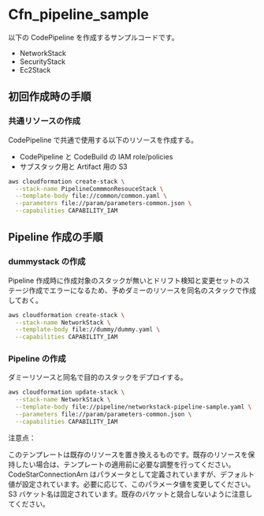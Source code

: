 # Cfn_pipeline_sample

以下の CodePipeline を作成するサンプルコードです。

- NetworkStack
- SecurityStack
- Ec2Stack

## 初回作成時の手順

### 共通リソースの作成

CodePipeline で共通で使用する以下のリソースを作成する。

- CodePipeline と CodeBuild の IAM role/policies
- サブスタック用と Artifact 用の S3

```bash
aws cloudformation create-stack \
  --stack-name PipelineCommmonResouceStack \
  --template-body file://common/common.yaml \
  --parameters file://param/parameters-common.json \
  --capabilities CAPABILITY_IAM
```

## Pipeline 作成の手順

### dummystack の作成

Pipeline 作成時に作成対象のスタックが無いとドリフト検知と変更セットのステージ作成でエラーになるため、予めダミーのリソースを同名のスタックで作成しておく。

```bash
aws cloudformation create-stack \
  --stack-name NetworkStack \
  --template-body file://dummy/dummy.yaml \
  --capabilities CAPABILITY_IAM
```

### Pipeline の作成

ダミーリソースと同名で目的のスタックをデプロイする。

```bash
aws cloudformation update-stack \
  --stack-name NetworkStack \
  --template-body file://pipeline/networkstack-pipeline-sample.yaml \
  --parameters file://param/parameters-common.json \
  --capabilities CAPABILITY_IAM
```

注意点：

このテンプレートは既存のリソースを置き換えるものです。既存のリソースを保持したい場合は、テンプレートの適用前に必要な調整を行ってください。
CodeStarConnectionArn はパラメータとして定義されていますが、デフォルト値が設定されています。必要に応じて、このパラメータ値を変更してください。
S3 バケット名は固定されています。既存のバケットと競合しないように注意してください。
